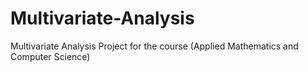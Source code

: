 # Multivariate-Analysis
Multivariate Analysis Project for the course (Applied Mathematics and Computer Science)
